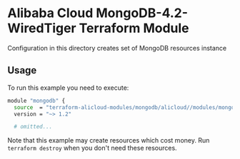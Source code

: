 # Alibaba Cloud MongoDB-4.2-WiredTiger Terraform Module

Configuration in this directory creates set of MongoDB resources instance

## Usage

To run this example you need to execute:

```bash
module "mongodb" {
  source  = "terraform-alicloud-modules/mongodb/alicloud//modules/mongodb-4.2-wiredtiger"
  version = "~> 1.2"

  # omitted...
```

Note that this example may create resources which cost money. Run `terraform destroy` when you don't need these resources.

<!-- BEGINNING OF PRE-COMMIT-TERRAFORM DOCS HOOK -->

<!-- END OF PRE-COMMIT-TERRAFORM DOCS HOOK -->
